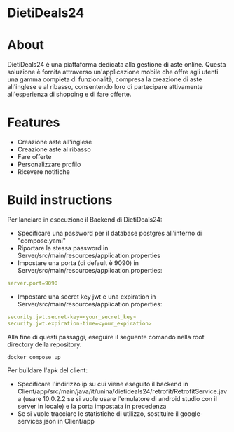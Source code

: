 # DietiDeals24

# About
DietiDeals24 è una piattaforma dedicata alla gestione di aste online. Questa soluzione è fornita attraverso un'applicazione mobile che offre agli utenti una gamma completa di funzionalità, compresa la creazione di aste all'inglese e al ribasso, consentendo loro di partecipare attivamente all'esperienza di shopping e di fare offerte.

# Features
- Creazione aste all'inglese
- Creazione aste al ribasso
- Fare offerte
- Personalizzare profilo
- Ricevere notifiche

# Build instructions
Per lanciare in esecuzione il Backend di DietiDeals24:
- Specificare una password per il database postgres all'interno di "compose.yaml"
- Riportare la stessa password in Server/src/main/resources/application.properties
- Impostare una porta (di default è 9090) in Server/src/main/resources/application.properties:
```yaml
server.port=9090
```
- Impostare una secret key jwt e una expiration in Server/src/main/resources/application.properties:
```yaml
security.jwt.secret-key=<your_secret_key>
security.jwt.expiration-time=<your_expiration>
```
Alla fine di questi passaggi, eseguire il seguente comando nella root directory della repository.
```shell
docker compose up
```

Per buildare l'apk del client:
- Specificare l'indirizzo ip su cui viene eseguito il backend in Client/app/src/main/java/it/unina/dietideals24/retrofit/RetrofitService.java (usare 10.0.2.2 se si vuole usare l'emulatore di android studio con il server in locale) e la porta impostata in precedenza
- Se si vuole tracciare le statistiche di utilizzo, sostituire il google-services.json in Client/app
